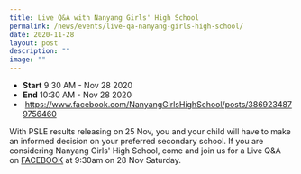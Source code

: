 ```yaml
---
title: Live Q&A with Nanyang Girls' High School
permalink: /news/events/live-qa-nanyang-girls-high-school/
date: 2020-11-28
layout: post
description: ""
image: ""
---
```

*   **Start** 9:30 AM - Nov 28 2020
*   **End** 10:30 AM - Nov 28 2020
*  https://www.facebook.com/NanyangGirlsHighSchool/posts/3869234879756460

  

With PSLE results releasing on 25 Nov, you and your child will have to make an informed decision on your preferred secondary school. If you are considering Nanyang Girls' High School, come and join us for a Live Q&A on [FACEBOOK](https://www.facebook.com/NanyangGirlsHighSchool/posts/3869234879756460) at 9:30am on 28 Nov Saturday.